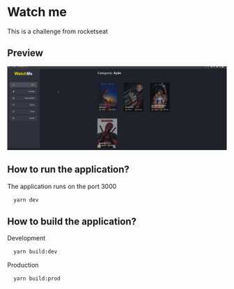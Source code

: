 # Watch me

This is a challenge from rocketseat

## Preview 

<img src=".github/watchme.gif">


## How to run the application?

The application runs on the port 3000

```bash
  yarn dev
```

## How to build the application?

Development

```bash
  yarn build:dev
```

Production 

```bash
  yarn build:prod
```


